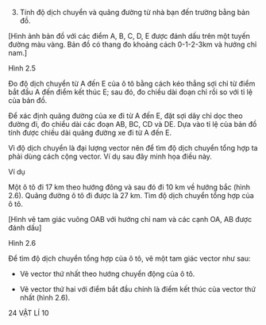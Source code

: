3. Tính độ dịch chuyển và quãng đường từ nhà bạn đến trường bằng bản đồ.

[Hình ảnh bản đồ với các điểm A, B, C, D, E được đánh dấu trên một tuyến đường màu vàng. Bản đồ có thang đo khoảng cách 0-1-2-3km và hướng chỉ nam.]

Hình 2.5

Đo độ dịch chuyển từ A đến E của ô tô bằng cách kéo thẳng sợi chỉ từ điểm bắt đầu A đến điểm kết thúc E; sau đó, đo chiều dài đoạn chỉ rồi so với tỉ lệ của bản đồ.

Để xác định quãng đường của xe đi từ A đến E, đặt sợi dây chỉ dọc theo đường đi, đo chiều dài các đoạn AB, BC, CD và DE. Dựa vào tỉ lệ của bản đồ tính được chiều dài quãng đường xe đi từ A đến E.

Vì độ dịch chuyển là đại lượng vector nên để tìm độ dịch chuyển tổng hợp ta phải dùng cách cộng vector. Ví dụ sau đây minh họa điều này.

Ví dụ

Một ô tô đi 17 km theo hướng đông và sau đó đi 10 km về hướng bắc (hình 2.6). Quãng đường ô tô đi được là 27 km. Tìm độ dịch chuyển tổng hợp của ô tô.

[Hình vẽ tam giác vuông OAB với hướng chỉ nam và các cạnh OA, AB được đánh dấu]

Hình 2.6

Để tìm độ dịch chuyển tổng hợp của ô tô, vẽ một tam giác vector như sau:

+ Vẽ vector thứ nhất theo hướng chuyển động của ô tô.

+ Vẽ vector thứ hai với điểm bắt đầu chính là điểm kết thúc của vector thứ nhất (hình 2.6).

24 VẬT LÍ 10
